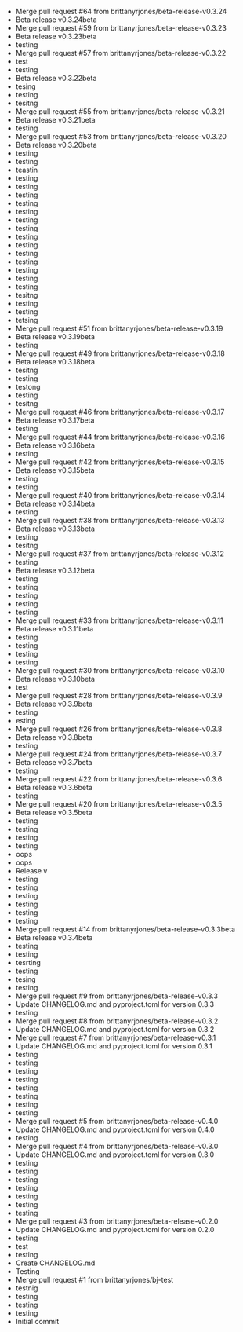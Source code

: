 
- Merge pull request #64 from brittanyrjones/beta-release-v0.3.24
- Beta release v0.3.24beta
- Merge pull request #59 from brittanyrjones/beta-release-v0.3.23
- Beta release v0.3.23beta
- testing
- Merge pull request #57 from brittanyrjones/beta-release-v0.3.22
- test
- testing
- Beta release v0.3.22beta
- tesing
- testing
- tesitng
- Merge pull request #55 from brittanyrjones/beta-release-v0.3.21
- Beta release v0.3.21beta
- testing
- Merge pull request #53 from brittanyrjones/beta-release-v0.3.20
- Beta release v0.3.20beta
- testing
- testing
- teastin
- testing
- testing
- testing
- testing
- testing
- testing
- testing
- testing
- testing
- testing
- testing
- testing
- testing
- testing
- tesitng
- testing
- testing
- tetsing
- Merge pull request #51 from brittanyrjones/beta-release-v0.3.19
- Beta release v0.3.19beta
- testing
- Merge pull request #49 from brittanyrjones/beta-release-v0.3.18
- Beta release v0.3.18beta
- tesitng
- testing
- testong
- testing
- tesitng
- Merge pull request #46 from brittanyrjones/beta-release-v0.3.17
- Beta release v0.3.17beta
- testing
- Merge pull request #44 from brittanyrjones/beta-release-v0.3.16
- Beta release v0.3.16beta
- testing
- Merge pull request #42 from brittanyrjones/beta-release-v0.3.15
- Beta release v0.3.15beta
- testing
- testing
- Merge pull request #40 from brittanyrjones/beta-release-v0.3.14
- Beta release v0.3.14beta
- testing
- Merge pull request #38 from brittanyrjones/beta-release-v0.3.13
- Beta release v0.3.13beta
- testing
- tesitng
- Merge pull request #37 from brittanyrjones/beta-release-v0.3.12
- testing
- Beta release v0.3.12beta
- testing
- testing
- testing
- testing
- testing
- Merge pull request #33 from brittanyrjones/beta-release-v0.3.11
- Beta release v0.3.11beta
- testing
- testing
- testing
- testing
- Merge pull request #30 from brittanyrjones/beta-release-v0.3.10
- Beta release v0.3.10beta
- test
- Merge pull request #28 from brittanyrjones/beta-release-v0.3.9
- Beta release v0.3.9beta
- testing
- esting
- Merge pull request #26 from brittanyrjones/beta-release-v0.3.8
- Beta release v0.3.8beta
- testing
- Merge pull request #24 from brittanyrjones/beta-release-v0.3.7
- Beta release v0.3.7beta
- testing
- Merge pull request #22 from brittanyrjones/beta-release-v0.3.6
- Beta release v0.3.6beta
- testing
- Merge pull request #20 from brittanyrjones/beta-release-v0.3.5
- Beta release v0.3.5beta
- testing
- testing
- testing
- testing
- oops
- oops
- Release v
- testing
- testing
- testing
- testing
- testing
- testing
- Merge pull request #14 from brittanyrjones/beta-release-v0.3.3beta
- Beta release v0.3.4beta
- testing
- testing
- tesrting
- testing
- tesing
- testing
- Merge pull request #9 from brittanyrjones/beta-release-v0.3.3
- Update CHANGELOG.md and pyproject.toml for version 0.3.3
- testing
- Merge pull request #8 from brittanyrjones/beta-release-v0.3.2
- Update CHANGELOG.md and pyproject.toml for version 0.3.2
- Merge pull request #7 from brittanyrjones/beta-release-v0.3.1
- Update CHANGELOG.md and pyproject.toml for version 0.3.1
- testing
- testing
- testing
- testing
- testing
- testing
- testing
- testing
- Merge pull request #5 from brittanyrjones/beta-release-v0.4.0
- Update CHANGELOG.md and pyproject.toml for version 0.4.0
- testing
- Merge pull request #4 from brittanyrjones/beta-release-v0.3.0
- Update CHANGELOG.md and pyproject.toml for version 0.3.0
- testing
- testing
- testing
- testing
- testing
- testing
- testing
- Merge pull request #3 from brittanyrjones/beta-release-v0.2.0
- Update CHANGELOG.md and pyproject.toml for version 0.2.0
- testing
- test
- testing
- Create   CHANGELOG.md
- Testing
- Merge pull request #1 from brittanyrjones/bj-test
- testnig
- testing
- testing
- testing
- Initial commit

